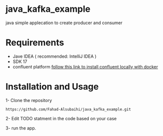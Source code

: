 # java_kafka_example
java simple applecation to create producer and consumer
# Requirements
- Jave IDEA ( recommended: IntelliJ IDEA )
- SDK 17
- confluent platform [follow this link to install confluent locally with docker](https://github.com/Fahad-Alsubaihi/Kafka-Confluent-SingleStore-Docker-compose)
# Installation and Usage
1- Clone the repository
```
https://github.com/Fahad-Alsubaihi/java_kafka_example.git
```
2- Edit TODO statment in the code based on your case 

3- run the app.
